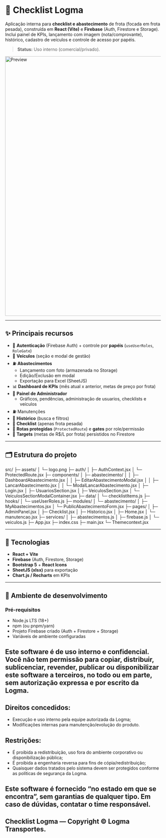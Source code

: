 # 🚚 Checklist Logma

Aplicação interna para **checklist e abastecimento** de frota (focada em frota pesada), construída em **React (Vite)** e **Firebase** (Auth, Firestore e Storage).  
Inclui painel de KPIs, lançamento com imagem (nota/comprovante), histórico, cadastro de veículos e controle de acesso por papéis.

> **Status:** Uso interno (comercial/privado).

<img width="1227" height="837" alt="Preview" src="https://github.com/user-attachments/assets/00f3d564-e5c0-4387-9eeb-5efa784c509a" />

---

## ✨ Principais recursos

- 🔐 **Autenticação** (Firebase Auth) + controle por **papéis** (`useUserRoles`, `RoleGate`)
- 🚛 **Veículos** (seção e modal de gestão)
- ⛽ **Abastecimentos**
  - Lançamento com foto (armazenada no Storage)
  - Edição/Exclusão em modal
  - Exportação para Excel (SheetJS)
- 📊 **Dashboard de KPIs** (mês atual x anterior, metas de preço por frota)
- 👮 **Painel de Administrador**
  - Gráficos, pendências, administração de usuarios, checklists e veículos
- ⛽ Manutenções
- 🧾 **Histórico** (busca e filtros)
- 📝 **Checklist** (apenas frota pesada)
- 👮 **Rotas protegidas** (`ProtectedRoute`) e **gates** por role/permissão
- 🎯 **Targets** (metas de R$/L por frota) persistidos no Firestore

---

## 🗂️ Estrutura do projeto

src/
├─ assets/
│ └─ logo.png
├─ auth/
│ ├─ AuthContext.jsx
│ └─ ProtectedRoute.jsx
├─ components/
│ ├─ abastecimento/
│ │ ├─ DashboardAbastecimento.jsx
│ │ ├─ EditarAbastecimentoModal.jsx
│ │ ├─ LancarAbastecimento.jsx
│ │ └─ ModalLancarAbastecimento.jsx
│ ├─ Login.jsx
│ ├─ UsuariosSection.jsx
│ ├─ VeiculosSection.jsx
│ └─ VeiculosSectionModalContainer.jsx
├─ data/
│ └─ checklistItems.js
├─ hooks/
│ └─ useUserRoles.js
├─ modules/
│ └─ abastecimento/
│ ├─ MyAbastecimentos.jsx
│ └─ PublicAbastecimentoForm.jsx
├─ pages/
│ ├─ AdminPanel.jsx
│ ├─ Checklist.jsx
│ ├─ Historico.jsx
│ ├─ Home.jsx
│ └─ manutencao.jsx
├─ services/
│ ├─ abastecimentos.js
│ ├─ firebase.js
│ └─ veiculos.js
├─ App.jsx
├─ index.css
├─ main.jsx
└─ Themecontext.jsx

---

## 🔧 Tecnologias

- **React + Vite**
- **Firebase** (Auth, Firestore, Storage)
- **Bootstrap 5** + **React Icons**
- **SheetJS (xlsx)** para exportação
- **Chart.js / Recharts** em KPIs

---

## 🚀 Ambiente de desenvolvimento

### Pré-requisitos
- Node.js LTS (18+)
- npm (ou pnpm/yarn)
- Projeto Firebase criado (Auth + Firestore + Storage)
- Variáveis de ambiente configuradas



## Este software é de **uso interno e confidencial**. Você não tem permissão para copiar, distribuir, sublicenciar, revender, publicar ou disponibilizar este software a terceiros, no todo ou em parte, sem autorização **expressa e por escrito** da Logma.

## Direitos concedidos:
- Execução e uso interno pela equipe autorizada da Logma;
- Modificações internas para manutenção/evolução do produto.

## Restrições:
- É proibida a redistribuição, uso fora do ambiente corporativo ou disponibilização pública;
- É proibida a engenharia reversa para fins de cópia/redistribuição;
- Quaisquer dados tratados pelo sistema devem ser protegidos conforme as políticas de segurança da Logma.

## Este software é fornecido “no estado em que se encontra”, sem garantias de qualquer tipo. Em caso de dúvidas, contatar o time responsável.

## Checklist Logma — Copyright © Logma Transportes.
